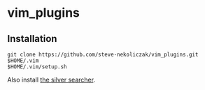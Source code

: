 # vim_plugins

## Installation

```
git clone https://github.com/steve-nekoliczak/vim_plugins.git $HOME/.vim
$HOME/.vim/setup.sh
```

Also install [the silver searcher](https://github.com/ggreer/the_silver_searcher).
